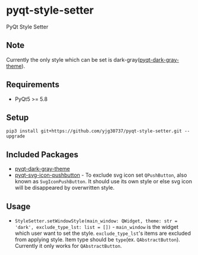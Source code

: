# pyqt-style-setter
PyQt Style Setter

## Note
Currently the only style which can be set is dark-gray(<a href="https://github.com/yjg30737/pyqt-dark-gray-theme.git">pyqt-dark-gray-theme</a>).

## Requirements
* PyQt5 >= 5.8

## Setup
```pip3 install git+https://github.com/yjg30737/pyqt-style-setter.git --upgrade```

## Included Packages
* <a href="https://github.com/yjg30737/pyqt-dark-gray-theme.git">pyqt-dark-gray-theme</a>
* <a href="https://github.com/yjg30737/pyqt-svg-icon-pushbutton.git">pyqt-svg-icon-pushbutton</a> - To exclude svg icon set ```QPushButton```, also known as ```SvgIconPushButton```. It should use its own style or else svg icon will be disappeared by overwritten style. 

## Usage
* ```StyleSetter.setWindowStyle(main_window: QWidget, theme: str = 'dark', exclude_type_lst: list = [])``` - ```main_window``` is the widget which user want to set the style. ```exclude_type_lst```'s items are excluded from applying style. Item type should be ```type```(ex. ```QAbstractButton```). Currently it only works for ```QAbstractButton```.
